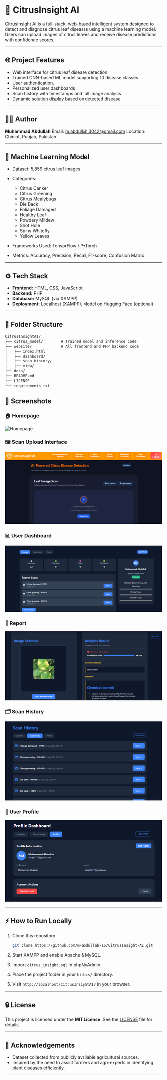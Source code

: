 # 🍊 CitrusInsight AI

CitrusInsight AI is a full-stack, web-based intelligent system designed to detect and diagnose citrus leaf diseases using a machine learning model. Users can upload images of citrus leaves and receive disease predictions with confidence scores.

---

## 🌐 Project Features

* Web interface for citrus leaf disease detection
* Trained CNN-based ML model supporting 10 disease classes
* User authentication.
* Personalized user dashboards
* Scan history with timestamps and full image analysis
* Dynamic solution display based on detected disease

---

## 🧑‍💻 Author

**Muhammad Abdullah**
Email: [m.abdullah.3042@gmail.com](mailto:m.abdullah3042@gmail.com)
Location: Chiniot, Punjab, Pakistan

---

## 🤖 Machine Learning Model

* Dataset: 5,859 citrus leaf images
* Categories:

  * Citrus Canker
  * Citrus Greening
  * Citrus Mealybugs
  * Die Back
  * Foliage Damaged
  * Healthy Leaf
  * Powdery Mildew
  * Shot Hole
  * Spiny Whitefly
  * Yellow Leaves
* Frameworks Used: TensorFlow / PyTorch
* Metrics: Accuracy, Precision, Recall, F1-score, Confusion Matrix

---

## ⚙️ Tech Stack

* **Frontend:** HTML, CSS, JavaScript
* **Backend:** PHP
* **Database:** MySQL (via XAMPP)
* **Deployment:** Localhost (XAMPP), Model on Hugging Face (optional)

---

## 📂 Folder Structure

```
CitrusInsightAI/
├── citrus_model/        # Trained model and inference code
├── website/             # All frontend and PHP backend code
│   ├── index.html
│   ├── dashboard/
│   ├── scan_history/
│   ├── view/
├── docs/           
├── README.md
├── LICENSE
└── requirements.txt     
```

## 📸 Screenshots

### 🏠 Homepage
![Homepage](./screenshots/homepage.png)

### 🖼️ Scan Upload Interface
![Upload](./screenshots/Image_upload_interface.png)

### 📊 User Dashboard
![Dashboard](./screenshots/user_dashboard.png)

### 📄 Report
![Report](./screenshots/report.png)

### 🗂️ Scan History
![Scan History](./screenshots/scan_history.png)

### 👤 User Profile
![User Profile](./screenshots/user_profile.png)


---

## ⚡ How to Run Locally

1. Clone this repository:

   ```bash
   git clone https://github.com/m-abdullah-15/CitrusInsight-AI.git
   ```
2. Start XAMPP and enable Apache & MySQL.
3. Import `citrus_insight.sql` in phpMyAdmin.
4. Place the project folder in your `htdocs/` directory.
5. Visit `http://localhost/CitrusInsightAI/` in your browser.

---

## 🔒 License

This project is licensed under the **MIT License**. See the [LICENSE](./LICENSE) file for details.

---

## 📖 Acknowledgements

* Dataset collected from publicly available agricultural sources.
* Inspired by the need to assist farmers and agri-experts in identifying plant diseases efficiently.

---
